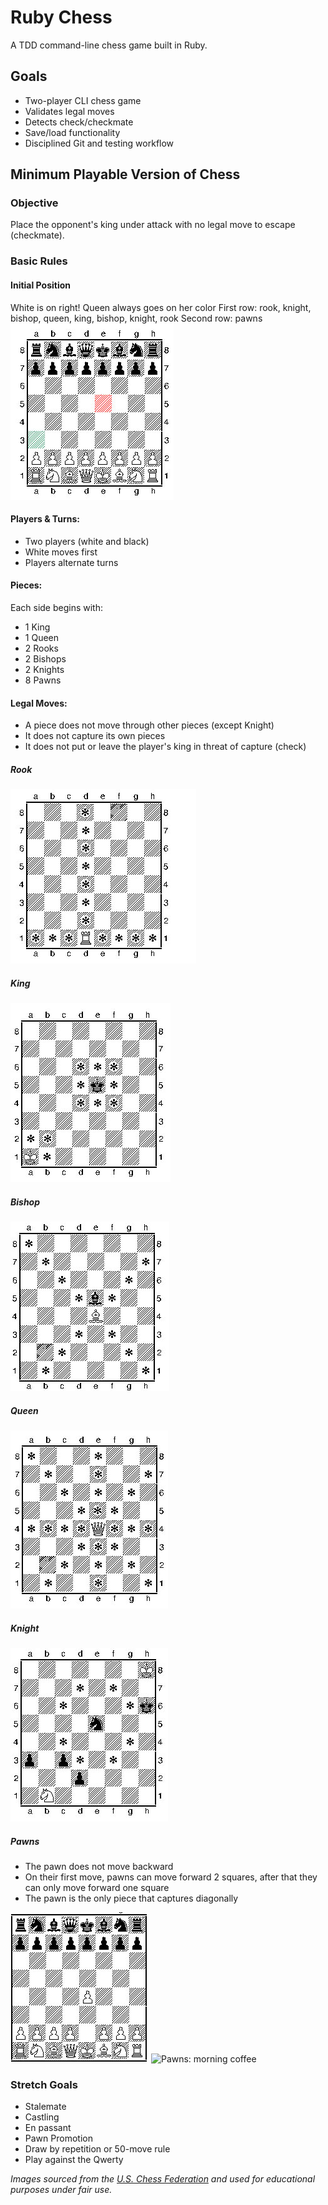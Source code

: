 # Ruby Chess

A TDD command-line chess game built in Ruby.

## Goals
- Two-player CLI chess game
- Validates legal moves
- Detects check/checkmate
- Save/load functionality
- Disciplined Git and testing workflow

## Minimum Playable Version of Chess

### Objective
Place the opponent's king under attack with no legal move to escape (checkmate).

### Basic Rules

#### Initial Position
White is on right!
Queen always goes on her color
First row: rook, knight, bishop, queen, king, bishop, knight, rook
Second row: pawns
![setup.jpg](readme-assets/images/setup/setup.jpg)

#### Players & Turns:
- Two players (white and black)
- White moves first
- Players alternate turns

#### Pieces:
Each side begins with:
- 1 King
- 1 Queen
- 2 Rooks
- 2 Bishops
- 2 Knights
- 8 Pawns

#### Legal Moves:
- A piece does not move through other pieces (except Knight)
- It does not capture its own pieces
- It does not put or leave the player's king in threat of capture (check)

##### Rook
![Rook movement](readme-assets/images/moves/rook.jpg)

##### King
![King movement](readme-assets/images/moves/king.jpg)

##### Bishop
![Bishop movement](readme-assets/images/moves/bishop.jpg)

##### Queen
![Queen movement](readme-assets/images/moves/queen.jpg)

##### Knight
![Knight movement](readme-assets/images/moves/knight.jpg)

##### Pawns
- The pawn does not move backward
- On their first move, pawns can move forward 2 squares, after that they can only move forward one square
- The pawn is the only piece that captures diagonally

![Pawns movement](readme-assets/images/moves/pawn-morning-coffee.jpg)
![Pawns: morning coffee](readme-assets/images/moves/pawn-first-move-option.jpg)

### Stretch Goals
- Stalemate
- Castling
- En passant
- Pawn Promotion
- Draw by repetition or 50-move rule
- Play against the Qwerty

_Images sourced from the [U.S. Chess Federation](https://www.uschess.org/index.php/Learn-About-Chess/Learn-to-Play-Chess.html) and used for educational purposes under fair use._
